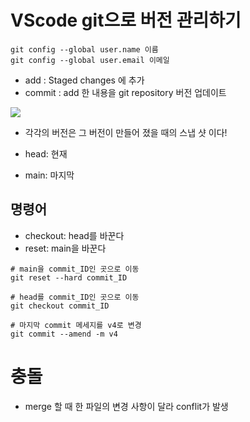 
# VScode git으로 버전 관리하기


```git
git config --global user.name 이름
git config --global user.email 이메일
```

- add : Staged changes 에 추가
- commit : add 한 내용을 git repository 버전 업데이트 


![](https://i.imgur.com/i0dqRB2.png)

- 각각의 버전은 그 버전이 만들어 졌을 때의 스냅 샷 이다!


- head: 현재
- main: 마지막

## 명령어
- checkout: head를 바꾼다
- reset: main을 바꾼다
```git
# main을 commit_ID인 곳으로 이동
git reset --hard commit_ID

# head를 commit_ID인 곳으로 이동
git checkout commit_ID

# 마지막 commit 메세지를 v4로 변경
git commit --amend -m v4 
```



# 충돌
- merge 할 때 한 파일의 변경 사항이 달라 conflit가 발생